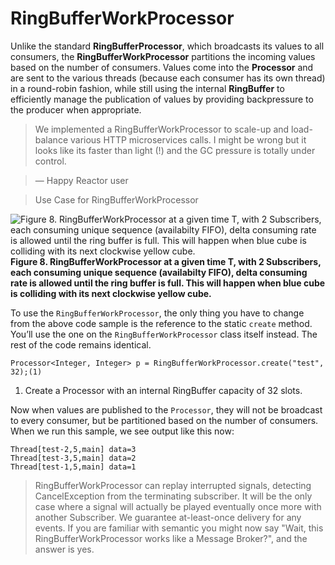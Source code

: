 # RingBufferWorkProcessor

Unlike the standard **RingBufferProcessor**, which broadcasts its values to all consumers, the **RingBufferWorkProcessor** partitions the incoming values based on the number of consumers. Values come into the **Processor** and are sent to the various threads (because each consumer has its own thread) in a round-robin fashion, while still using the internal **RingBuffer** to efficiently manage the publication of values by providing backpressure to the producer when appropriate.

> We implemented a RingBufferWorkProcessor to scale-up and load-balance various HTTP microservices calls. I might be wrong but it looks like its faster than light (!) and the GC pressure is totally under control.

> — Happy Reactor user

> Use Case for RingBufferWorkProcessor

![Figure 8. RingBufferWorkProcessor at a given time T, with 2 Subscribers, each consuming unique sequence (availabilty FIFO), delta consuming rate is allowed until the ring buffer is full. This will happen when blue cube is colliding with its next clockwise yellow cube.](http://projectreactor.io/docs/reference/images/RBWP.png)
**Figure 8. RingBufferWorkProcessor at a given time T, with 2 Subscribers, each consuming unique sequence (availabilty FIFO), delta consuming rate is allowed until the ring buffer is full. This will happen when blue cube is colliding with its next clockwise yellow cube.**

To use the `RingBufferWorkProcessor`, the only thing you have to change from the above code sample is the reference to the static `create` method. You’ll use the one on the `RingBufferWorkProcessor` class itself instead. The rest of the code remains identical.

```
Processor<Integer, Integer> p = RingBufferWorkProcessor.create("test", 32);(1)
```
1. Create a Processor with an internal RingBuffer capacity of 32 slots.

Now when values are published to the `Processor`, they will not be broadcast to every consumer, but be partitioned based on the number of consumers. When we run this sample, we see output like this now:

```
Thread[test-2,5,main] data=3
Thread[test-3,5,main] data=2
Thread[test-1,5,main] data=1
```

> RingBufferWorkProcessor can replay interrupted signals, detecting CancelException from the terminating subscriber. It will be the only case where a signal will actually be played eventually once more with another Subscriber. We guarantee at-least-once delivery for any events. If you are familiar with semantic you might now say "Wait, this RingBufferWorkProcessor works like a Message Broker?", and the answer is yes.
